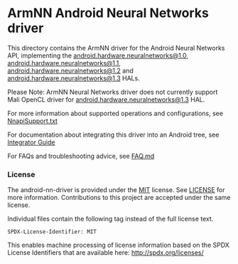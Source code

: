 # ArmNN Android Neural Networks driver

This directory contains the ArmNN driver for the Android Neural Networks API, implementing the android.hardware.neuralnetworks@1.0, android.hardware.neuralnetworks@1.1, android.hardware.neuralnetworks@1.2 and android.hardware.neuralnetworks@1.3 HALs.

Please Note: ArmNN Neural Networks driver does not currently support Mali OpenCL driver for android.hardware.neuralnetworks@1.3 HAL.

For more information about supported operations and configurations, see [NnapiSupport.txt](NnapiSupport.txt)

For documentation about integrating this driver into an Android tree, see [Integrator Guide](docs/IntegratorGuide.md)

For FAQs and troubleshooting advice, see [FAQ.md](docs/FAQ.md)

### License

The android-nn-driver is provided under the [MIT](https://spdx.org/licenses/MIT.html) license.
See [LICENSE](LICENSE) for more information. Contributions to this project are accepted under the same license.

Individual files contain the following tag instead of the full license text.

    SPDX-License-Identifier: MIT

This enables machine processing of license information based on the SPDX License Identifiers that are available here: http://spdx.org/licenses/
